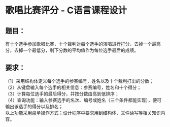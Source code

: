 # 歌唱比赛评分 - C语言课程设计

## 题目：
有十个选手参加歌唱比赛，十个裁判对每个选手的演唱进行打分，去掉一个最高分，去掉一个最低分，剩下分数的平均值作为每位选手最后的成绩。 
## 要求：
（1）采用结构体定义每个选手的参赛编号，姓名以及十个裁判打出的分数；  
（2）从键盘输入每个选手的相关信息：参赛编号，姓名和十个得分；  
（3）计算每位选手的最后得分，并按分数由高到低排序；  
（4）查询功能：输入参赛选手的名次、编号或姓名（三个条件都能实现），便可输出该选手的得分以及排名；  
以上功能采用菜单操作方式；设计程序中要求用到结构体、文件读写等相关知识内容。  
